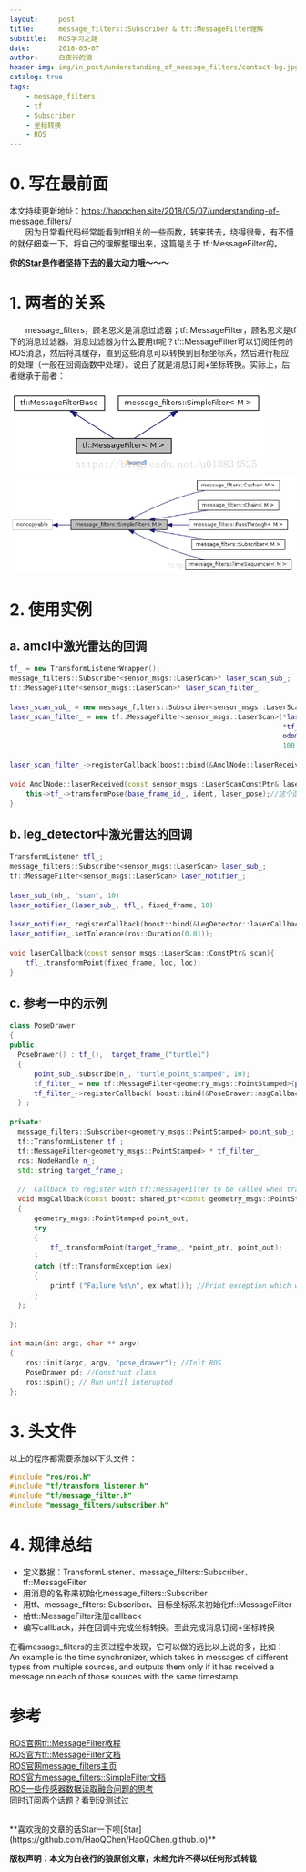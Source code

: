 ```yaml
---
layout:     post
title:      message_filters::Subscriber & tf::MessageFilter理解
subtitle:   ROS学习之路
date:       2018-05-07
author:     白夜行的狼
header-img: img/in_post/understanding_of_message_filters/contact-bg.jpg
catalog: true
tags:
    - message_filters
    - tf
    - Subscriber
    - 坐标转换
    - ROS
--- 
```


# 0. 写在最前面
本文持续更新地址：<https://haoqchen.site/2018/05/07/understanding-of-message_filters/>  
　　因为日常看代码经常能看到tf相关的一些函数，转来转去，绕得很晕，有不懂的就仔细查一下，将自己的理解整理出来，这篇是关于 tf::MessageFilter的。

**你的[Star](https://github.com/HaoQChen/HaoQChen.github.io)是作者坚持下去的最大动力哦～～～**

# 1. 两者的关系
　　message_filters，顾名思义是消息过滤器；tf::MessageFilter，顾名思义是tf下的消息过滤器。消息过滤器为什么要用tf呢？tf::MessageFilter可以订阅任何的ROS消息，然后将其缓存，直到这些消息可以转换到目标坐标系，然后进行相应的处理（一般在回调函数中处理）。说白了就是消息订阅+坐标转换。实际上，后者继承于前者：
![relation](/img/in_post/understanding_of_message_filters/relation.png)
![message_filters](/img/in_post/understanding_of_message_filters/message_filters.png)

# 2. 使用实例
## a. amcl中激光雷达的回调
```cpp
tf_ = new TransformListenerWrapper();
message_filters::Subscriber<sensor_msgs::LaserScan>* laser_scan_sub_;
tf::MessageFilter<sensor_msgs::LaserScan>* laser_scan_filter_;

laser_scan_sub_ = new message_filters::Subscriber<sensor_msgs::LaserScan>(nh_, scan_topic_, 100);
laser_scan_filter_ = new tf::MessageFilter<sensor_msgs::LaserScan>(*laser_scan_sub_,
                                                                   *tf_,
                                                                   odom_frame_id_,
                                                                   100);

laser_scan_filter_->registerCallback(boost::bind(&AmclNode::laserReceived, this, _1));

void AmclNode::laserReceived(const sensor_msgs::LaserScanConstPtr& laser_scan){
    this->tf_->transformPose(base_frame_id_, ident, laser_pose);//这个函数的意思是，ident在base_frame_id下的表示为laser_pose
}
```

## b. leg_detector中激光雷达的回调
```cpp
TransformListener tfl_;
message_filters::Subscriber<sensor_msgs::LaserScan> laser_sub_;
tf::MessageFilter<sensor_msgs::LaserScan> laser_notifier_;

laser_sub_(nh_, "scan", 10)
laser_notifier_(laser_sub_, tfl_, fixed_frame, 10)

laser_notifier_.registerCallback(boost::bind(&LegDetector::laserCallback, this, _1))
laser_notifier_.setTolerance(ros::Duration(0.01));

void laserCallback(const sensor_msgs::LaserScan::ConstPtr& scan){
    tfl_.transformPoint(fixed_frame, loc, loc);
}
```

## c. 参考一中的示例
```cpp
class PoseDrawer
{
public:
  PoseDrawer() : tf_(),  target_frame_("turtle1")
  {
      point_sub_.subscribe(n_, "turtle_point_stamped", 10);
      tf_filter_ = new tf::MessageFilter<geometry_msgs::PointStamped>(point_sub_, tf_, target_frame_, 10);
      tf_filter_->registerCallback( boost::bind(&PoseDrawer::msgCallback, this, _1) );
  } ;

private:
  message_filters::Subscriber<geometry_msgs::PointStamped> point_sub_;
  tf::TransformListener tf_;
  tf::MessageFilter<geometry_msgs::PointStamped> * tf_filter_;
  ros::NodeHandle n_;
  std::string target_frame_;

  //  Callback to register with tf::MessageFilter to be called when transforms are available
  void msgCallback(const boost::shared_ptr<const geometry_msgs::PointStamped>& point_ptr) 
  {
      geometry_msgs::PointStamped point_out;
      try 
      {
          tf_.transformPoint(target_frame_, *point_ptr, point_out);
      }
      catch (tf::TransformException &ex) 
      {
          printf ("Failure %s\n", ex.what()); //Print exception which was caught
      }
  };

};

int main(int argc, char ** argv)
{
    ros::init(argc, argv, "pose_drawer"); //Init ROS
    PoseDrawer pd; //Construct class
    ros::spin(); // Run until interupted 
};
```

# 3. 头文件
以上的程序都需要添加以下头文件：
```c
#include "ros/ros.h"
#include "tf/transform_listener.h"
#include "tf/message_filter.h"
#include "message_filters/subscriber.h"
```

# 4. 规律总结
* 定义数据：TransformListener、message_filters::Subscriber、tf::MessageFilter
* 用消息的名称来初始化message_filters::Subscriber
* 用tf、message_filters::Subscriber、目标坐标系来初始化tf::MessageFilter
* 给tf::MessageFilter注册callback
* 编写callback，并在回调中完成坐标转换。至此完成消息订阅+坐标转换

在看message_filters的主页过程中发现，它可以做的远比以上说的多，比如：  
An example is the time synchronizer, which takes in messages of different types from multiple sources, and outputs them only if it has received a message on each of those sources with the same timestamp.

# 参考
[ROS官网tf::MessageFilter教程](http://wiki.ros.org/tf/Tutorials/Using%20Stamped%20datatypes%20with%20tf::MessageFilter)  
[ROS官方tf::MessageFilter文档](http://docs.ros.org/api/tf/html/c++/classtf_1_1MessageFilter.html)  
[ROS官网message_filters主页](http://wiki.ros.org/message_filters)  
[ROS官方message_filters::SimpleFilter文档](http://docs.ros.org/api/message_filters/html/c++/classmessage__filters_1_1SimpleFilter.html)  
[ROS一些传感器数据读取融合问题的思考](https://www.cnblogs.com/yhlx125/p/6818148.html)  
[同时订阅两个话题？看到没测试过](https://answers.ros.org/question/193120/how-to-connect-a-tfmessagefilter-to-two-subscribers/)  

<br>
**喜欢我的文章的话Star一下呗[Star](https://github.com/HaoQChen/HaoQChen.github.io)**

**版权声明：本文为白夜行的狼原创文章，未经允许不得以任何形式转载**